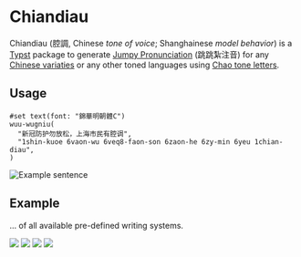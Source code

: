 # Chiandiau

Chiandiau (腔調, Chinese _tone of voice_; Shanghainese _model behavior_) is a [Typst](https://github.com/typst/typst) package to generate [Jumpy Pronunciation](https://test.hambaanglaang.hk/) (跳跳紮注音) for any [Chinese variaties](https://en.wikipedia.org/wiki/Varieties_of_Chinese) or any other toned languages using [Chao tone letters](https://en.wikipedia.org/wiki/Tone_letter).

## Usage

<!-- #import "@preview/chiandiau": wuu-wugniu -->
```typ
#set text(font: "錦華明朝體C")
wuu-wugniu(
  "新冠防护勿放松，上海市民有腔调",
  "1shin-kuoe 6vaon-wu 6veq8-faon-son 6zaon-he 6zy-min 6yeu 1chian-diau",
)
```

![Example sentence](https://github.com/user-attachments/assets/36268cb0-2df5-4101-abed-d170ea80ccbb)

## Example

… of all available pre-defined writing systems.

![](https://github.com/user-attachments/assets/5bccb6b6-a94c-4ae3-ae43-abc3cef57182)
![](https://github.com/user-attachments/assets/fdf172e2-3bac-4027-b392-eccbeb050803)
![](https://github.com/user-attachments/assets/8cca2287-b4b4-4266-9fb8-a31a7fad11b1)
![](https://github.com/user-attachments/assets/f6fd050d-e16c-41d8-80cc-1ccbb1d01c42)
